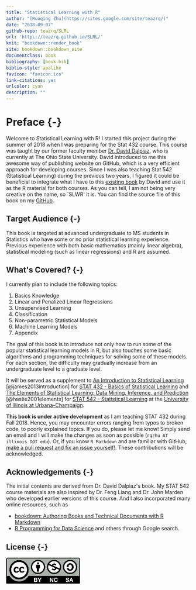 ```yaml
--- 
title: "Statistical Learning with R"
author: "[Ruoqing Zhu](https://sites.google.com/site/teazrq/)"
date: "2018-09-07"
github-repo: teazrq/SLRL
url: 'http\://teazrq.github.io/SLRL/'
knit: "bookdown::render_book"
site: bookdown::bookdown_site
documentclass: book
bibliography: [book.bib]
biblio-style: apalike
favicon: "favicon.ico"
link-citations: yes
urlcolor: cyan
description: ""
---
```




# Preface {-}

Welcome to Statistical Learning with R! I started this project during the summer of 2018 when I was preparing for the Stat 432 course. This course was taught by our former faculty member [Dr. David Dalpiaz](https://daviddalpiaz.com/teaching.html), who is currently at The Ohio State University. David introduced to me this awesome way of publishing website on GitHub, which is a very efficient approach for developing courses. Since I was also teaching Stat 542 (Statistical Learning) during the previous two years, I figured it could be beneficial to integrate what I have to this [existing book](https://daviddalpiaz.github.io/r4sl/) by David and use it as the R material for both courses. As you can tell, I am not being very creative on the name, so `SLWR' it is. You can find the source file of this book on my [GitHub](https://teazrq.github.io/SLRL/).

## Target Audience {-}

This book is targeted at advanced undergraduate to MS students in Statistics who have some or no prior statistical learning experience. Previous experience with both basic mathematics (mainly linear algebra), statistical modeling (such as linear regressions) and R are assumed.

## What's Covered? {-}

I currently plan to include the following topics:

1. Basics Knowledge
2. Linear and Penalized Linear Regressions
3. Unsupervised Learning
4. Classification
5. Non-parametric Statistical Models
6. Machine Learning Models
7. Appendix

The goal of this book is to introduce not only how to run some of the popular statistical learning models in R, but also touches some basic algorithms and programming techniques for solving some of these models. For each section, the difficulty may gradually increase from an undergraduate level to a graduate level. 

It will be served as a supplement to [An Introduction to Statistical Learning](http://www-bcf.usc.edu/~gareth/ISL/) [@james2013introduction] for [STAT 432 - Basics of Statistical Learning](https://go.illinois.edu/stat432) and [The Elements of 
Statistical Learning: Data Mining, Inference, and Prediction](https://web.stanford.edu/~hastie/ElemStatLearn/) [@hastie2001elements] for [STAT 542 - Statistical Learning](https://go.illinois.edu/stat542) at the [University of Illinois at Urbana-Champaign](http://illinois.edu/).

**This book is under active development** as I am teaching STAT 432 during Fall 2018. Hence, you may encounter errors ranging from typos to broken code, to poorly explained topics. If you do, please let me know! Simply send an email and I will make the changes as soon as possible (`rqzhu AT illinois DOT edu`). Or, if you know `R Markdown` and are familiar with GitHub, [make a pull request and fix an issue yourself!](https://github.com/teazrq/SLWR). These contributions will be acknowledged. 

## Acknowledgements {-}

The initial contents are derived from Dr. David Dalpiaz's book. My STAT 542 course materials are also inspired by Dr. Feng Liang and Dr. John Marden who developed earlier versions of this course. And I also incorporated many online resources, such as 

- [bookdown: Authoring Books and Technical Documents with R Markdown](https://bookdown.org/yihui/bookdown/)
- [R Programming for Data Science](http://r4ds.had.co.nz/)
and others through Google search.

## License {-}

![This work is licensed under a [Creative Commons Attribution-NonCommercial-ShareAlike 4.0 International License](http://creativecommons.org/licenses/by-nc-sa/4.0/).](images/cc.png)
